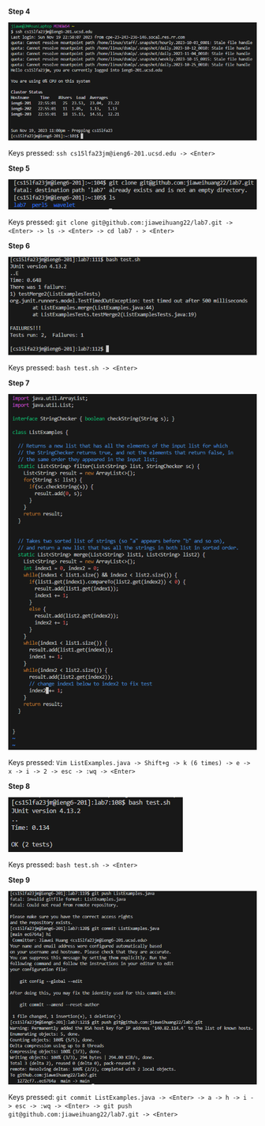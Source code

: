 **Step 4**



![Image](Step4.png)



Keys pressed: `ssh cs15lfa23jm@ieng6-201.ucsd.edu -> <Enter>`



**Step 5**



![Image](Step5.png)



Keys pressed: `git clone git@github.com:jiaweihuang22/lab7.git -> <Enter> -> ls -> <Enter> -> cd lab7 - > <Enter>`



**Step 6**



![Image](Step6.png)



Keys pressed: `bash test.sh -> <Enter>`



**Step 7**



![Image](Step7.png)



Keys pressed: `Vim ListExamples.java -> Shift+g -> k (6 times) -> e -> x -> i -> 2 -> esc -> :wq -> <Enter>`



**Step 8**



![Image](Step8.png)



Keys pressed: `bash test.sh -> <Enter>`



**Step 9**



![Image](Step9.png)



Keys pressed: `git commit ListExamples.java -> <Enter> -> a -> h -> i -> esc -> :wq -> <Enter> -> git push git@github.com:jiaweihuang22/lab7.git -> <Enter>`


